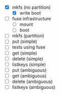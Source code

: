 - [X] mkfs (no partition)
  - [X] write boot
- [ ] fuse infrastructure
  - [ ] mount
  - [ ] boot
- [ ] mkfs (partition)
- [ ] put (simple)
- [ ] tests using fuse
- [ ] get (simple)
- [ ] delete (simple)
- [ ] listkeys (simple)
- [ ] put (ambiguous)
- [ ] get (ambiguous)
- [ ] delete (ambiguous)
- [ ] listkeys (ambiguous)
